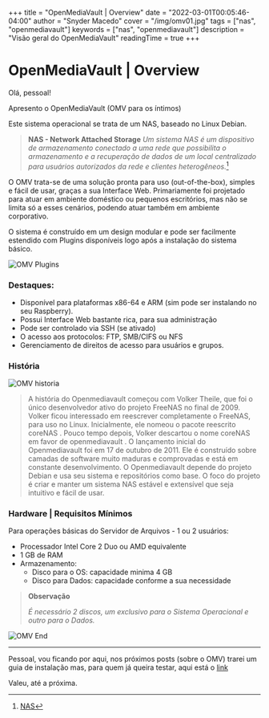 +++
title = "OpenMediaVault | Overview"
date = "2022-03-01T00:05:46-04:00"
author = "Snyder Macedo"
cover = "/img/omv01.jpg"
tags = ["nas", "openmediavault"]
keywords = ["nas", "openmediavault"]
description = "Visão geral do OpenMediaVault"
readingTime = true
+++

# OpenMediaVault | Overview

Olá, pessoal!

Apresento o OpenMediaVault (OMV para os íntimos)    

Este sistema operacional se trata de um NAS, baseado no Linux Debian.

> **NAS - Network Attached Storage**
> *Um sistema NAS é um dispositivo de armazenamento conectado a uma rede que possibilita o armazenamento e a recuperação de dados de um local centralizado para usuários autorizados da rede e clientes heterogêneos.*[^1]

O OMV trata-se de uma solução pronta para uso (out-of-the-box), simples e fácil de usar, graças a sua Interface Web. Primariamente foi projetado para atuar em ambiente doméstico ou pequenos escritórios, mas não se limita só a esses cenários, podendo atuar também em ambiente corporativo. 

O sistema é construído em um design modular e pode ser facilmente estendido com Plugins disponíveis logo após a instalação do sistema básico.

![OMV Plugins](http://www.openmediavault.org/wp-content/uploads/2021/11/omv6_plugins.png)

### Destaques:

- Disponível para plataformas x86-64 e ARM (sim pode ser instalando no seu Raspberry).
- Possui Interface Web bastante rica, para sua administração
- Pode ser controlado via SSH (se ativado)
- O acesso aos protocolos: FTP, SMB/CIFS ou NFS
- Gerenciamento de direitos de acesso para usuários e grupos.

### História                  

![OMV historia](https://www.openmediavault.org/wp-content/uploads/2021/11/omv6_login.png)

> A história do Openmediavault começou com Volker Theile, que foi o único desenvolvedor ativo do projeto FreeNAS no final de 2009. Volker ficou interessado em reescrever completamente o FreeNAS, para uso no Linux. Inicialmente, ele nomeou o pacote reescrito coreNAS . Pouco tempo depois, Volker descartou o nome coreNAS em favor de openmediavault . O lançamento inicial do Openmediavault foi em 17 de outubro de 2011. Ele é construído sobre camadas de software muito maduras e comprovadas e está em constante desenvolvimento. O Openmediavault depende do projeto Debian e usa seu sistema e repositórios como base. O foco do projeto é criar e manter um sistema NAS estável e extensível que seja intuitivo e fácil de usar.


### Hardware | Requisitos Mínimos
Para operações básicas do Servidor de Arquivos - 1 ou 2 usuários:
- Processador Intel Core 2 Duo ou AMD equivalente               
- 1 GB de RAM 
- Armazenamento:        
  - Disco para o OS: capacidade minima 4 GB
  - Disco para Dados: capacidade conforme a sua necessidade  

> **Observação**
>
> *É necessário 2 discos, um exclusivo para o Sistema Operacional e outro para o Dados.*

![OMV End](http://www.openmediavault.org/wp-content/uploads/2021/11/omv6_dashboard.png)

---

Pessoal, vou ficando por aqui, nos próximos posts (sobre o OMV) trarei um guia de instalação mas, para quem já queira testar, aqui está o [link]([https://www.openmediavault.org/](https://www.openmediavault.org/))

Valeu, até a próxima.

[^1]: [NAS](https://www.seagate.com/br/pt/tech-insights/what-is-nas-master-ti/)                                                                

